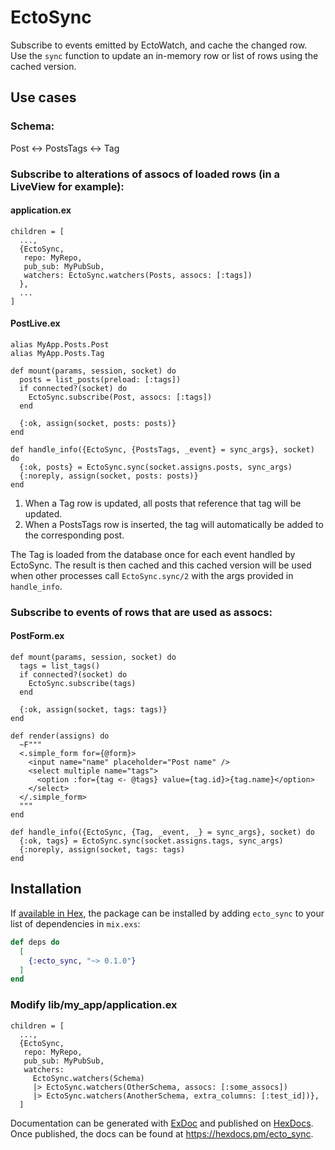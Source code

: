 # EctoSync

Subscribe to events emitted by EctoWatch, and cache the changed row. Use the `sync` function
to update an in-memory row or list of rows using the cached version. 

## Use cases
### Schema:
Post <-> PostsTags <-> Tag

### Subscribe to alterations of assocs of loaded rows (in a LiveView for example):
#### application.ex
```
children = [
  ...,
  {EctoSync,
   repo: MyRepo,
   pub_sub: MyPubSub,
   watchers: EctoSync.watchers(Posts, assocs: [:tags])
  },
  ...
]
```
#### PostLive.ex
```
alias MyApp.Posts.Post
alias MyApp.Posts.Tag

def mount(params, session, socket) do
  posts = list_posts(preload: [:tags])
  if connected?(socket) do
    EctoSync.subscribe(Post, assocs: [:tags])
  end

  {:ok, assign(socket, posts: posts)}
end

def handle_info({EctoSync, {PostsTags, _event} = sync_args}, socket) do
  {:ok, posts} = EctoSync.sync(socket.assigns.posts, sync_args)
  {:noreply, assign(socket, posts: posts)}
end
```
1. When a Tag row is updated, all posts that reference that tag will be updated.
2. When a PostsTags row is inserted, the tag will automatically be added to the corresponding post.

The Tag is loaded from the database once for each event handled by EctoSync. 
The result is then cached and this cached version will be used when other processes call
`EctoSync.sync/2` with the args provided in `handle_info`. 


### Subscribe to events of rows that are used as assocs:
#### PostForm.ex
```
def mount(params, session, socket) do
  tags = list_tags()
  if connected?(socket) do
    EctoSync.subscribe(tags)
  end

  {:ok, assign(socket, tags: tags)}
end

def render(assigns) do
  ~F"""
  <.simple_form for={@form}>
    <input name="name" placeholder="Post name" />
    <select multiple name="tags">
      <option :for={tag <- @tags} value={tag.id}>{tag.name}</option>
    </select>
  </.simple_form>
  """
end

def handle_info({EctoSync, {Tag, _event, _} = sync_args}, socket) do
  {:ok, tags} = EctoSync.sync(socket.assigns.tags, sync_args)
  {:noreply, assign(socket, tags: tags)
end
```

## Installation

If [available in Hex](https://hex.pm/docs/publish), the package can be installed
by adding `ecto_sync` to your list of dependencies in `mix.exs`:

```elixir
def deps do
  [
    {:ecto_sync, "~> 0.1.0"}
  ]
end
```
### Modify lib/my_app/application.ex
```
children = [
  ...,
  {EctoSync,
   repo: MyRepo,
   pub_sub: MyPubSub,
   watchers:
     EctoSync.watchers(Schema)
     |> EctoSync.watchers(OtherSchema, assocs: [:some_assocs])
     |> EctoSync.watchers(AnotherSchema, extra_columns: [:test_id])},
  ]
```

Documentation can be generated with [ExDoc](https://github.com/elixir-lang/ex_doc)
and published on [HexDocs](https://hexdocs.pm). Once published, the docs can
be found at <https://hexdocs.pm/ecto_sync>.

